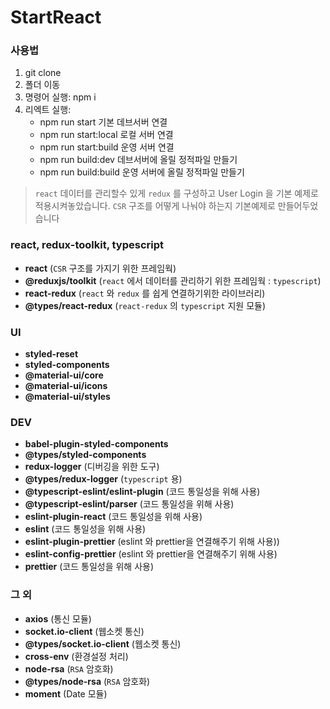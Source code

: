 # StartReact

### 사용법

1. git clone
2. 폴더 이동
3. 명령어 실행: npm i
4. 리엑트 실행: 
    - npm run start 기본 데브서버 연결
    - npm run start:local 로컬 서버 연결
    - npm run start:build 운영 서버 연결
    - npm run build:dev 데브서버에 올릴 정적파일 만들기
    - npm run build:build 운영 서버에 올릴 정적파일 만들기

> `react` 데이터를 관리할수 있게 `redux` 를 구성하고
> User Login 을 기본 예제로 적용시켜놓았습니다.
> `CSR` 구조를 어떻게 나눠야 하는지 기본예제로 만들어두었습니다

### react, redux-toolkit, typescript

- **react** (`CSR` 구조를 가지기 위한 프레임웍)
- **@reduxjs/toolkit** (`react` 에서 데이터를 관리하기 위한 프레임웍 : `typescript`)
- **react-redux** (`react` 와 `redux` 를 쉽게 연결하기위한 라이브러리)
- **@types/react-redux** (`react-redux` 의 `typescript` 지원 모듈)

### UI

- **styled-reset**
- **styled-components**
- **@material-ui/core**
- **@material-ui/icons**
- **@material-ui/styles**

### DEV

- **babel-plugin-styled-components**
- **@types/styled-components**
- **redux-logger** (디버깅을 위한 도구)
- **@types/redux-logger** (`typescript` 용)
- **@typescript-eslint/eslint-plugin** (코드 통일성을 위해 사용)
- **@typescript-eslint/parser** (코드 통일성을 위해 사용)
- **eslint-plugin-react** (코드 통일성을 위해 사용)
- **eslint** (코드 통일성을 위해 사용)
- **eslint-plugin-prettier** (eslint 와 prettier을 연결해주기 위해 사용))
- **eslint-config-prettier** (eslint 와 prettier을 연결해주기 위해 사용)
- **prettier** (코드 통일성을 위해 사용)

### 그 외

- **axios** (통신 모듈)
- **socket.io-client** (웹소켓 통신)
- **@types/socket.io-client** (웹소켓 통신)
- **cross-env** (환경설정 처리)
- **node-rsa** (`RSA` 암호화)
- **@types/node-rsa** (`RSA` 암호화)
- **moment** (Date 모듈)
